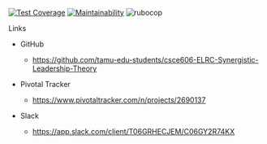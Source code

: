 
[![Test Coverage](https://api.codeclimate.com/v1/badges/62f4dd4fb092b4211973/test_coverage)](https://codeclimate.com/repos/65caed0abc0d27237b1794c9/test_coverage)
[![Maintainability](https://api.codeclimate.com/v1/badges/62f4dd4fb092b4211973/maintainability)](https://codeclimate.com/repos/65caed0abc0d27237b1794c9/maintainability)
![rubocop](https://img.shields.io/endpoint?url=https://gist.githubusercontent.com/barnden/c7b2d5e19079e12445b300407e383294/raw/badge.json)

Links
- GitHub
  - https://github.com/tamu-edu-students/csce606-ELRC-Synergistic-Leadership-Theory	

- Pivotal Tracker
  - https://www.pivotaltracker.com/n/projects/2690137

- Slack
  - https://app.slack.com/client/T06GRHECJEM/C06GY2R74KX
